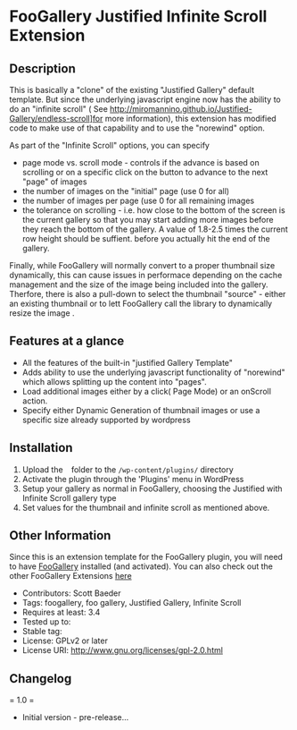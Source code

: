 FooGallery Justified Infinite Scroll Extension 
==============================================
Description
-----------

This is basically a "clone" of the existing "Justified Gallery" default template. But since
the underlying javascript engine now has the ability to do an "infinite scroll" (
See http://miromannino.github.io/Justified-Gallery/endless-scroll]for more 
information), this extension has modified code to make use of that capability and to use the "norewind"
option.

As part of the "Infinite Scroll" options, you can specify 
* page mode vs. scroll mode - controls if the advance is based on scrolling or on a specific click on the button to advance to the next "page" of images
* the number of images on the "initial" page (use 0 for all)
* the number of images per page (use 0 for all remaining images
* the tolerance on scrolling - i.e. how close to the bottom of the screen is the current gallery so that you may start adding more images before they reach the bottom of the gallery.  A value of 1.8-2.5 times the current row height should be suffient.
before you actually hit the end of the gallery.

Finally, while FooGallery will normally convert to a proper thumbnail size dynamically, this can cause issues in performace depending on the cache management and the size of the image being included into the gallery.  Therfore, there is also a pull-down to select the thumbnail "source" - either an existing thumbnail or to lett FooGallery call the library to dynamically resize the image .

Features at a glance
--------------------

* All the features of the built-in "justified Gallery Template"
* Adds ability to use the underlying javascript functionality of "norewind" which allows splitting up the content into "pages".
* Load additional images either by a click( Page Mode) or an onScroll action.
* Specify either Dynamic Generation of thumbnail images or use a specific size already supported by wordpress

Installation
------------

1. Upload the ` ` folder to the `/wp-content/plugins/` directory
1. Activate the plugin through the 'Plugins' menu in WordPress
1. Setup your gallery as normal in FooGallery, choosing the Justified with Infinite Scroll gallery type
1. Set values for the thumbnail and infinite scroll as mentioned above.

Other Information
-----------------
Since this is an extension template for the FooGallery plugin, you will need to have [FooGallery](http://wordpress.org/plugins/foogallery/) installed (and activated).
You can also check out the other FooGallery Extensions [here](http://foo.gallery/)

* Contributors: Scott Baeder
* Tags: foogallery, foo gallery, Justified Gallery, Infinite Scroll
* Requires at least: 3.4
* Tested up to: 
* Stable tag: 
* License: GPLv2 or later
* License URI: http://www.gnu.org/licenses/gpl-2.0.html

Changelog
---------
= 1.0 =
* Initial version - pre-release...

